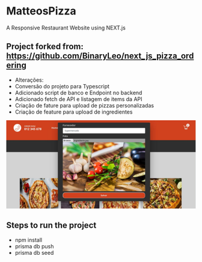 # MatteosPizza
A Responsive Restaurant Website using NEXT.js

## Project forked from:   https://github.com/BinaryLeo/next_js_pizza_ordering
- Alterações:
- Conversão do projeto para Typescript
- Adicionado script de banco e Endpoint no backend
- Adicionado fetch de API e listagem de items da API
- Criação de fature para upload de pizzas personalizadas
- Criação de feature para upload de ingredientes

![screenshot](public/img/screenshot.jpg)

## Steps to run the project
- npm install
- prisma db push
- prisma db seed
